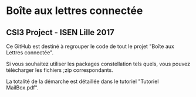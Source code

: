 # Boîte aux lettres connectée

## CSI3 Project - ISEN Lille 2017

Ce GitHub est destiné à regrouper le code de tout le projet "Boîte aux Lettres connectée".

Si vous souhaitez utiliser les packages constellation tels quels, vous pouvez télécharger les fichiers ;zip correspondants.

La totalité de la démarche est détaillée dans le tutoriel "Tutoriel MailBox.pdf".
